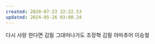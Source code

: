 ```yaml
---
created: 2020-07-23 22:22.53
updated: 2024-05-26 03:00.24
---
```

다시 사랑 한다면 김필
그대떠나가도 조장혁 김필
아마추어 이승철
